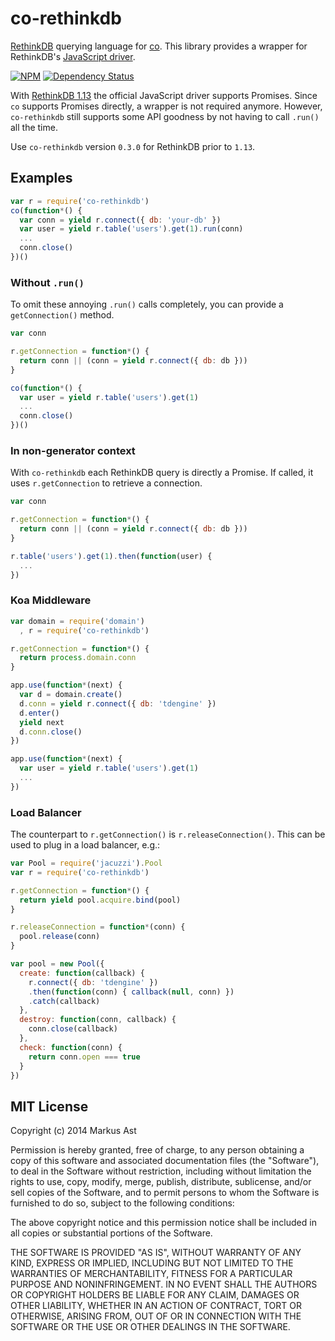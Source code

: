 # co-rethinkdb

[RethinkDB](https://github.com/rethinkdb/rethinkdb) querying language for [co](https://github.com/visionmedia/co). This library provides a wrapper for RethinkDB's [JavaScript driver](http://rethinkdb.com/api/javascript/).

[![NPM](http://img.shields.io/npm/v/co-rethinkdb.svg?style=flat)](https://npmjs.org/package/co-rethinkdb)
[![Dependency Status](http://img.shields.io/david/rkusa/co-rethinkdb.svg?style=flat)](https://david-dm.org/rkusa/co-rethinkdb)

With [RethinkDB 1.13](http://rethinkdb.com/blog/1.13-release/) the official JavaScript driver supports Promises. Since `co` supports Promises directly, a wrapper is not required anymore. However, `co-rethinkdb` still supports some API goodness by not having to call `.run()` all the time.

Use `co-rethinkdb` version `0.3.0` for RethinkDB prior to `1.13`.

## Examples

```js
var r = require('co-rethinkdb')
co(function*() {
  var conn = yield r.connect({ db: 'your-db' })
  var user = yield r.table('users').get(1).run(conn)
  ...
  conn.close()
})()
```

### Without `.run()`

To omit these annoying `.run()` calls completely, you can provide a `getConnection()` method.

```js
var conn

r.getConnection = function*() {
  return conn || (conn = yield r.connect({ db: db }))
}

co(function*() {
  var user = yield r.table('users').get(1)
  ...
  conn.close()
})()
```

### In non-generator context

With `co-rethinkdb` each RethinkDB query is directly a Promise. If called, it uses `r.getConnection` to retrieve a connection.

```js
var conn

r.getConnection = function*() {
  return conn || (conn = yield r.connect({ db: db }))
}

r.table('users').get(1).then(function(user) {
  ...
})
```

### Koa Middleware

```js
var domain = require('domain')
  , r = require('co-rethinkdb')

r.getConnection = function*() {
  return process.domain.conn
}

app.use(function*(next) {
  var d = domain.create()
  d.conn = yield r.connect({ db: 'tdengine' })
  d.enter()
  yield next
  d.conn.close()
})

app.use(function*(next) {
  var user = yield r.table('users').get(1)
  ...
})
```

### Load Balancer

The counterpart to `r.getConnection()` is `r.releaseConnection()`. This can be used to plug in a load balancer, e.g.:

```js
var Pool = require('jacuzzi').Pool
var r = require('co-rethinkdb')

r.getConnection = function*() {
  return yield pool.acquire.bind(pool)
}

r.releaseConnection = function*(conn) {
  pool.release(conn)
}

var pool = new Pool({
  create: function(callback) {
    r.connect({ db: 'tdengine' })
    .then(function(conn) { callback(null, conn) })
    .catch(callback)
  },
  destroy: function(conn, callback) {
    conn.close(callback)
  },
  check: function(conn) {
    return conn.open === true
  }
})
```

## MIT License

Copyright (c) 2014 Markus Ast

Permission is hereby granted, free of charge, to any person obtaining a copy of this software and associated documentation files (the "Software"), to deal in the Software without restriction, including without limitation the rights to use, copy, modify, merge, publish, distribute, sublicense, and/or sell copies of the Software, and to permit persons to whom the Software is furnished to do so, subject to the following conditions:

The above copyright notice and this permission notice shall be included in all copies or substantial portions of the Software.

THE SOFTWARE IS PROVIDED "AS IS", WITHOUT WARRANTY OF ANY KIND, EXPRESS OR IMPLIED, INCLUDING BUT NOT LIMITED TO THE WARRANTIES OF MERCHANTABILITY, FITNESS FOR A PARTICULAR PURPOSE AND NONINFRINGEMENT. IN NO EVENT SHALL THE AUTHORS OR COPYRIGHT HOLDERS BE LIABLE FOR ANY CLAIM, DAMAGES OR OTHER LIABILITY, WHETHER IN AN ACTION OF CONTRACT, TORT OR OTHERWISE, ARISING FROM, OUT OF OR IN CONNECTION WITH THE SOFTWARE OR THE USE OR OTHER DEALINGS IN THE SOFTWARE.